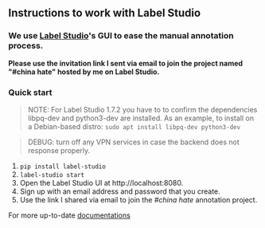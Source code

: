 ## Instructions to work with Label Studio

### We use [Label Studio](https://labelstud.io/)'s GUI to ease the manual annotation process. 

__Please use the invitation link I sent via email to join the project named "\#china hate" hosted by me on Label Studio.__

### Quick start

> NOTE: For Label Studio 1.7.2 you have to to confirm the dependencies libpq-dev and python3-dev are installed. As an example, to install on a Debian-based distro:
> `sudo apt install libpq-dev python3-dev`

> DEBUG: turn off any VPN services in case the backend does not response properly.
 
1. `pip install label-studio`
2. `label-studio start`
3. Open the Label Studio UI at http://localhost:8080.
4. Sign up with an email address and password that you create.
5. Use the link I shared via email to join the _\#china hate_ annotation project.


For more up-to-date [documentations](https://labelstud.io/guide/get_started.html#Quick-start)



<!-- ![Screenshot 2023-04-15 at 02 12 53](https://user-images.githubusercontent.com/36717127/232172999-85b7359b-290c-4437-904e-857669afdc5b.png) --!>


